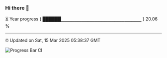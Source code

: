 ### Hi there 👋

⏳ Year progress { ██████▁▁▁▁▁▁▁▁▁▁▁▁▁▁▁▁▁▁▁▁▁▁▁▁ } 20.06 %

---

⏰ Updated on Sat, 15 Mar 2025 05:38:37 GMT

![Progress Bar CI](https://github.com/IshwaranRudhara/GIT-ACTION/workflows/Progress%20Bar%20CI/badge.svg)
